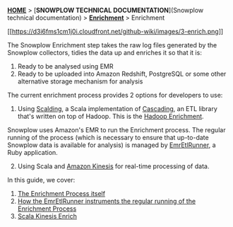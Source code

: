 [**HOME**](Home) > [**SNOWPLOW TECHNICAL DOCUMENTATION**](Snowplow technical documentation) > [**Enrichment**](Enrichment) > Enrichment

[[https://d3i6fms1cm1j0i.cloudfront.net/github-wiki/images/3-enrich.png]] 

The Snowplow Enrichment step takes the raw log files generated by the
Snowplow collectors, tidies the data up and enriches it so that it is:

1. Ready to be analysed using EMR
2. Ready to be uploaded into Amazon Redshift, PostgreSQL or some other
alternative storage mechanism for analysis

The current enrichment process provides 2 options for developers to use:

1. Using [Scalding][scalding], a Scala implementation of [Cascading][cascading], an ETL library that's written on top of Hadoop. This is the [Hadoop Enrichment][hadoop-enrich].

Snowplow uses Amazon's EMR to run the Enrichment process. The regular running of the process (which is necessary to ensure that up-to-date Snowplow data is available for analysis) is managed by [EmrEtlRunner][emr-etl-runner], a Ruby application.

2. Using Scala and [Amazon Kinesis][kinesis] for real-time processing
of data.

In this guide, we cover:

1. [The Enrichment Process itself](The-enrichment-process)
2. [How the EmrEtlRunner instruments the regular running of the Enrichment Process][emr-etl-runner]
3. [Scala Kinesis Enrich](scala-kinesis-enrich)


[scalding]: https://github.com/twitter/scalding
[cascading]: http://www.cascading.org/
[kinesis]: http://aws.amazon.com/kinesis/

[emr-etl-runner]: EmrEtlRunner
[hadoop-enrich]: https://github.com/snowplow/snowplow/tree/master/3-enrich/scala-hadoop-enrich
